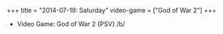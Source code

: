 +++
title = "2014-07-19: Saturday"
video-game = ["God of War 2"]
+++


* Video Game: God of War 2 {PSV} /b/